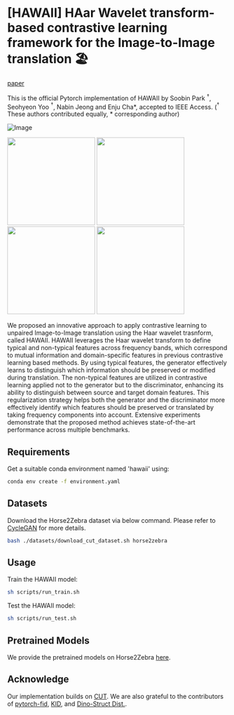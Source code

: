 # [HAWAII] HAar Wavelet transform-based contrastive learning framework for the Image-to-Image translation 🏖

[paper](https://ieeexplore.ieee.org/document/10945777)

This is the official Pytorch implementation of HAWAII by Soobin Park $^\dagger$, Seohyeon Yoo $^\dagger$, Nabin Jeong and Enju Cha*, accepted to IEEE Access.
($^\dagger$ These authors contributed equally, * corresponding author)

![Image](https://github.com/user-attachments/assets/8509d4de-1101-4974-9731-7c250d07dfb3)

<img src="https://github.com/user-attachments/assets/79873780-e207-48e2-961d-304238addf89" width="200" height="200"/>
<img src="https://github.com/user-attachments/assets/06ae5c6b-ff72-41d4-8802-fad2febd7425" width="200" height="200"/>
<img src="https://github.com/user-attachments/assets/0a51b297-4cfc-48cb-98f8-7a88d6bc74c0" width="200" height="200"/>
<img src="https://github.com/user-attachments/assets/513259cb-5e5a-4194-a6de-3e5aea02bc58" width="200" height="200"/>


We proposed an innovative approach to apply contrastive learning to unpaired Image-to-Image translation using the Haar wavelet trasnform, called HAWAII. 
HAWAII leverages the Haar wavelet transform to define typical and non-typical features across frequency bands, which correspond to mutual information and domain-specific features in previous contrastive learning based methods.
By using typical features, the generator effectively learns to distinguish which information should be preserved or modified during translation. 
The non-typical features are utilized in contrastive learning applied not to the generator but to the discriminator, enhancing its ability to distinguish between source and target domain features. 
This regularization strategy helps both the generator and the discriminator more effectively identify which features should be preserved or translated by taking frequency components into account.
Extensive experiments demonstrate that the proposed method achieves state-of-the-art performance across multiple benchmarks.


## Requirements
Get a suitable conda environment named 'hawaii' using:
```bash
conda env create -f environment.yaml
```

## Datasets
Download the Horse2Zebra dataset via below command. Please refer to [CycleGAN](https://github.com/junyanz/pytorch-CycleGAN-and-pix2pix) for more details.
```bash
bash ./datasets/download_cut_dataset.sh horse2zebra
```

## Usage
Train the HAWAII model:
```bash
sh scripts/run_train.sh
```
Test the HAWAII model:
```bash
sh scripts/run_test.sh
```

## Pretrained Models
We provide the pretrained models on Horse2Zebra [here]().

## Acknowledge
Our implementation builds on [CUT](https://github.com/taesungp/contrastive-unpaired-translation/tree/master). We are also grateful to the contributors of [pytorch-fid](https://github.com/mseitzer/pytorch-fid), [KID](https://github.com/alpc91/NICE-GAN-pytorch), and [Dino-Struct Dist.](https://github.com/omerbt/Splice).
